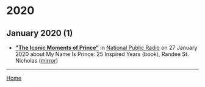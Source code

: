 # 2020

## January 2020 (1)

 - [**"The Iconic Moments of Prince"**](https://www.npr.org/2020/01/27/800304552/the-iconic-moments-of-prince) in [National Public Radio](https://www.npr.org/) on 27 January 2020 about My Name Is Prince: 25 Inspired Years (book), Randee St. Nicholas ([mirror](https://web.archive.org/web/*/https://www.npr.org/2020/01/27/800304552/the-iconic-moments-of-prince))

----

[Home](../)
